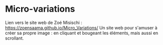 # Micro-variations
Lien vers le site web de Zoé Misischi : https://zoensaama.github.io/Micro_Variations/
Un site web pour s'amuser à créer sa propre image : en cliquant et bougeant les éléments, mais aussi en scrollant. 
